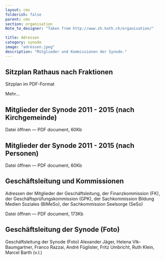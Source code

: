 ```yaml
---
layout: cms
folderish: false
parent: cms
section: organisation
Note_to_designer: "Taken from http://www.zh.kath.ch/organisation/"

title: Adressen
category: synode
image: "adressen.jpeg"
description: "Mitglieder und Kommissionen der Synode."
---
```




## Sitzplan Rathaus nach Fraktionen
Sitzplan im PDF-Format

Mehr…

## Mitglieder der Synode 2011 - 2015 (nach Kirchgemeinde)
  Datei öffnen — PDF document, 60Kb

## Mitglieder der Synode 2011 - 2015 (nach Personen)
  Datei öffnen — PDF document, 60Kb

## Geschäftsleitung und Kommissionen
Adressen der Mitglieder der Geschäftsleitung, der Finanzkommission (FK), der Geschäftsprüfungskommission (GPK), der Sachkommission Bildung Medien Soziales (BiMeSo), der Sachkommission Seelsorge (SeSo)

 Datei öffnen — PDF document, 173Kb

## Geschäftsleitung der Synode (Foto)
Geschäftsleitung der Synode (Foto)
Alexander Jäger, Helena Vlk-Baumgartner, Franco Razzai, André Füglister, Fritz Umbricht, Ruth Klein, Marcel Barth (v.l.)